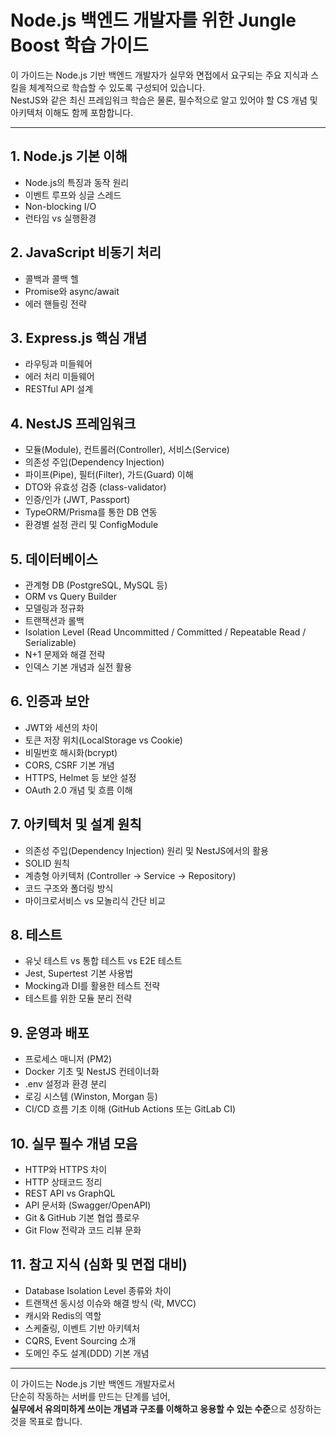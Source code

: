 # Node.js 백엔드 개발자를 위한 Jungle Boost 학습 가이드

이 가이드는 Node.js 기반 백엔드 개발자가 실무와 면접에서 요구되는 주요 지식과 스킬을 체계적으로 학습할 수 있도록 구성되어 있습니다.  
NestJS와 같은 최신 프레임워크 학습은 물론, 필수적으로 알고 있어야 할 CS 개념 및 아키텍처 이해도 함께 포함합니다.

---

## 1. Node.js 기본 이해
- Node.js의 특징과 동작 원리
- 이벤트 루프와 싱글 스레드
- Non-blocking I/O
- 런타임 vs 실행환경

## 2. JavaScript 비동기 처리
- 콜백과 콜백 헬
- Promise와 async/await
- 에러 핸들링 전략

## 3. Express.js 핵심 개념
- 라우팅과 미들웨어
- 에러 처리 미들웨어
- RESTful API 설계

## 4. NestJS 프레임워크
- 모듈(Module), 컨트롤러(Controller), 서비스(Service)
- 의존성 주입(Dependency Injection)
- 파이프(Pipe), 필터(Filter), 가드(Guard) 이해
- DTO와 유효성 검증 (class-validator)
- 인증/인가 (JWT, Passport)
- TypeORM/Prisma를 통한 DB 연동
- 환경별 설정 관리 및 ConfigModule

## 5. 데이터베이스
- 관계형 DB (PostgreSQL, MySQL 등)
- ORM vs Query Builder
- 모델링과 정규화
- 트랜잭션과 롤백
- Isolation Level (Read Uncommitted / Committed / Repeatable Read / Serializable)
- N+1 문제와 해결 전략
- 인덱스 기본 개념과 실전 활용

## 6. 인증과 보안
- JWT와 세션의 차이
- 토큰 저장 위치(LocalStorage vs Cookie)
- 비밀번호 해시화(bcrypt)
- CORS, CSRF 기본 개념
- HTTPS, Helmet 등 보안 설정
- OAuth 2.0 개념 및 흐름 이해

## 7. 아키텍처 및 설계 원칙
- 의존성 주입(Dependency Injection) 원리 및 NestJS에서의 활용
- SOLID 원칙
- 계층형 아키텍처 (Controller → Service → Repository)
- 코드 구조와 폴더링 방식
- 마이크로서비스 vs 모놀리식 간단 비교

## 8. 테스트
- 유닛 테스트 vs 통합 테스트 vs E2E 테스트
- Jest, Supertest 기본 사용법
- Mocking과 DI를 활용한 테스트 전략
- 테스트를 위한 모듈 분리 전략

## 9. 운영과 배포
- 프로세스 매니저 (PM2)
- Docker 기초 및 NestJS 컨테이너화
- .env 설정과 환경 분리
- 로깅 시스템 (Winston, Morgan 등)
- CI/CD 흐름 기초 이해 (GitHub Actions 또는 GitLab CI)

## 10. 실무 필수 개념 모음
- HTTP와 HTTPS 차이
- HTTP 상태코드 정리
- REST API vs GraphQL
- API 문서화 (Swagger/OpenAPI)
- Git & GitHub 기본 협업 플로우
- Git Flow 전략과 코드 리뷰 문화

## 11. 참고 지식 (심화 및 면접 대비)
- Database Isolation Level 종류와 차이
- 트랜잭션 동시성 이슈와 해결 방식 (락, MVCC)
- 캐시와 Redis의 역할
- 스케줄링, 이벤트 기반 아키텍처
- CQRS, Event Sourcing 소개
- 도메인 주도 설계(DDD) 기본 개념

---

이 가이드는 Node.js 기반 백엔드 개발자로서  
단순히 작동하는 서버를 만드는 단계를 넘어,  
**실무에서 유의미하게 쓰이는 개념과 구조를 이해하고 응용할 수 있는 수준**으로 성장하는 것을 목표로 합니다.
